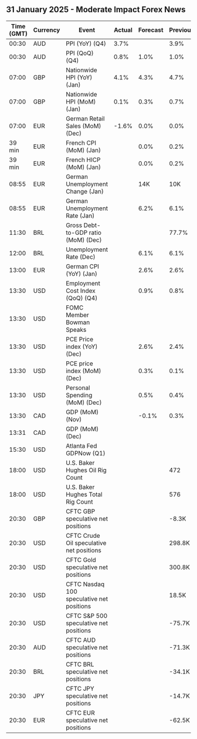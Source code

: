 ## 31 January 2025 - Moderate Impact Forex News

| Time (GMT) | Currency | Event | Actual | Forecast | Previous |
|------|----------|-------|--------|----------|----------|
| 00:30 | AUD | PPI (YoY) (Q4) | 3.7% |  | 3.9% |
| 00:30 | AUD | PPI (QoQ) (Q4) | 0.8% | 1.0% | 1.0% |
| 07:00 | GBP | Nationwide HPI (YoY) (Jan) | 4.1% | 4.3% | 4.7% |
| 07:00 | GBP | Nationwide HPI (MoM) (Jan) | 0.1% | 0.3% | 0.7% |
| 07:00 | EUR | German Retail Sales (MoM) (Dec) | -1.6% | 0.0% | 0.0% |
| 39 min | EUR | French CPI (MoM) (Jan) |  | 0.0% | 0.2% |
| 39 min | EUR | French HICP (MoM) (Jan) |  | 0.0% | 0.2% |
| 08:55 | EUR | German Unemployment Change (Jan) |  | 14K | 10K |
| 08:55 | EUR | German Unemployment Rate (Jan) |  | 6.2% | 6.1% |
| 11:30 | BRL | Gross Debt-to-GDP ratio (MoM) (Dec) |  |  | 77.7% |
| 12:00 | BRL | Unemployment Rate (Dec) |  | 6.1% | 6.1% |
| 13:00 | EUR | German CPI (YoY) (Jan) |  | 2.6% | 2.6% |
| 13:30 | USD | Employment Cost Index (QoQ) (Q4) |  | 0.9% | 0.8% |
| 13:30 | USD | FOMC Member Bowman Speaks |  |  |  |
| 13:30 | USD | PCE Price index (YoY) (Dec) |  | 2.6% | 2.4% |
| 13:30 | USD | PCE price index (MoM) (Dec) |  | 0.3% | 0.1% |
| 13:30 | USD | Personal Spending (MoM) (Dec) |  | 0.5% | 0.4% |
| 13:30 | CAD | GDP (MoM) (Nov) |  | -0.1% | 0.3% |
| 13:31 | CAD | GDP (MoM) (Dec) |  |  |  |
| 15:30 | USD | Atlanta Fed GDPNow (Q1) |  |  |  |
| 18:00 | USD | U.S. Baker Hughes Oil Rig Count |  |  | 472 |
| 18:00 | USD | U.S. Baker Hughes Total Rig Count |  |  | 576 |
| 20:30 | GBP | CFTC GBP speculative net positions |  |  | -8.3K |
| 20:30 | USD | CFTC Crude Oil speculative net positions |  |  | 298.8K |
| 20:30 | USD | CFTC Gold speculative net positions |  |  | 300.8K |
| 20:30 | USD | CFTC Nasdaq 100 speculative net positions |  |  | 18.5K |
| 20:30 | USD | CFTC S&P 500 speculative net positions |  |  | -75.7K |
| 20:30 | AUD | CFTC AUD speculative net positions |  |  | -71.3K |
| 20:30 | BRL | CFTC BRL speculative net positions |  |  | -34.1K |
| 20:30 | JPY | CFTC JPY speculative net positions |  |  | -14.7K |
| 20:30 | EUR | CFTC EUR speculative net positions |  |  | -62.5K |
